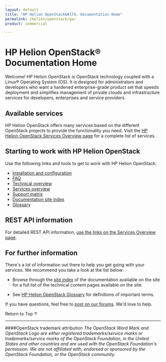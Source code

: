 ```yaml
---
layout: default
title: "HP Helion OpenStack&#174; Documentation Home"
permalink: /helion/openstack/ga/
product: commercial

---
```

<!--UNDER REVISION-->


<script>

function PageRefresh {
onLoad="window.refresh"
}

PageRefresh();

</script>

# HP Helion OpenStack&#174; Documentation Home

Welcome! HP Helion OpenStack is OpenStack technology coupled with a Linux&#174; Operating System (OS). It is designed for administrators and developers who want a hardened enterprise-grade product set that speeds deployment and simplifies management of private clouds and infrastructure services for developers, enterprises and service providers.

<!--This page covers the following topics:
* [Available Services](#services)
* [Starting to work with HP Helion OpenStack](#start)
* [REST API information](#api)
* [For further information](furtherinfo)
-->

## Available services 

HP Helion OpenStack offers many services based on the different OpenStack projects to provide the functionality you need. Visit the [HP Helion OpenStack Services Overview page](/helion/openstack/services/overview/) for a complete list of services.

## Starting to work with HP Helion OpenStack 

Use the following links and tools to get to work with HP Helion OpenStack:

* [Installation and configuration](/helion/openstack/install-overview/) 
* [FAQ](/helion/openstack/faq/)
* [Technical overview](/helion/openstack/technical-overview/)
* [Services overview](/helion/openstack/services/overview/)
* [Support matrix](/helion/openstack/support-matrix/)
* [Documentation site index](/helion/openstack/siteindex/)
* [Glossary](/helion/openstack/glossary/)

## REST API information 

For detailed REST API information, [use the links on the Services Overview page](/helion/openstack/services/overview/). 

## For further information 

There's a lot of information out there to help you get going with your services. We recommend you take a look at the list below:

* Browse through the [site index](/helion/openstack/siteindex/) of the documentation available on the site for a full list of the technical content pages available on the site.

* See [HP Helion OpenStack Glossary](/helion/openstack/glossary/) for definitions of important terms.

If you have questions, feel free to [post on our forums](https://connect.hpcloud.com/). We'd love to help.

<a href="#top" style="padding:14px 0px 14px 0px; text-decoration: none;"> Return to Top &#8593; </a>

----
####OpenStack trademark attribution
*The OpenStack Word Mark and OpenStack Logo are either registered trademarks/service marks or trademarks/service marks of the OpenStack Foundation, in the United States and other countries and are used with the OpenStack Foundation's permission. We are not affiliated with, endorsed or sponsored by the OpenStack Foundation, or the OpenStack community.*